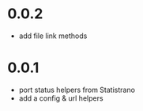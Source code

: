 # 0.0.2
- add file link methods

# 0.0.1
- port status helpers from Statistrano
- add a config & url helpers